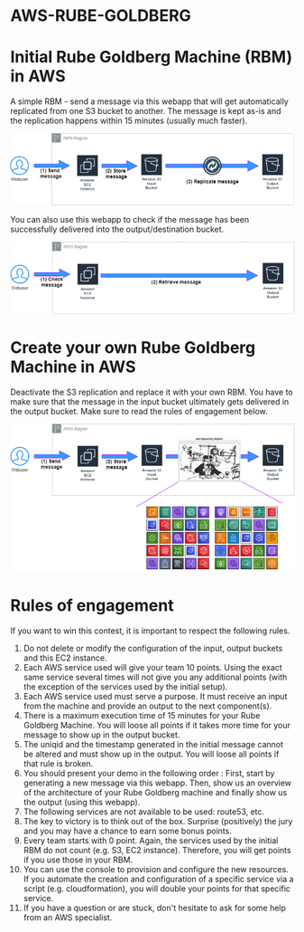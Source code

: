 # AWS-RUBE-GOLDBERG

<h1>Initial Rube Goldberg Machine (RBM) in AWS</h1>
<p class="lead">A simple RBM - send a message via this webapp that will get automatically replicated from one S3 bucket to another. The message is kept as-is and the replication happens within 15 minutes (usually much faster).</p>
<img src="https://github.com/alfallouji/AWS-RUBE-GOLDBERG/raw/master/webapp/img/1.png" />

<p class="lead">You can also use this webapp to check if the message has been successfully delivered into the output/destination bucket.</p>
<img src="https://github.com/alfallouji/AWS-RUBE-GOLDBERG/raw/master/webapp/img/2.png" />

<h1>Create your own Rube Goldberg Machine in AWS</h1>
<p class="lead">Deactivate the S3 replication and replace it with your own RBM. You have to make sure that the message in the input bucket ultimately gets delivered in the output bucket. Make sure to read the rules of engagement below.</p>
<img src="https://github.com/alfallouji/AWS-RUBE-GOLDBERG/raw/master/webapp/img/3.png" />

<h1>Rules of engagement</h1>
<div class="panel panel-primary">
  <!-- Default panel contents -->
  <div class="panel-heading">If you want to win this contest, it is important to respect the following rules.</div>

  <!-- List group -->
  <ol class="list-group">
    <li class="list-group-item">Do not delete or modify the configuration of the input, output buckets and this EC2 instance.</li>
    <li class="list-group-item">Each AWS service used will give your team 10 points. Using the exact same service several times will not give you any additional points (with the exception of the services used by the initial setup).</li>
    <li class="list-group-item">Each AWS service used must serve a purpose. It must receive an input from the machine and provide an output to the next component(s).</li>
    <li class="list-group-item">There is a maximum execution time of 15 minutes for your Rube Goldberg Machine. You will loose all points if it takes more time for your message to show up in the output bucket.</li>
    <li class="list-group-item">The uniqid and the timestamp generated in the initial message cannot be altered and must show up in the output. You will loose all points if that rule is broken.</li>
    <li class="list-group-item">You should present your demo in the following order : First, start by generating a new message via this webapp. Then, show us an overview of the architecture of your Rube Goldberg machine and finally show us the output (using this webapp).</li>
    <li class="list-group-item">The following services are not available to be used: route53, etc. </li>
    <li class="list-group-item">The key to victory is to think out of the box. Surprise (positively) the jury and you may have a chance to earn some bonus points.</li>
    <li class="list-group-item">Every team starts with 0 point. Again, the services used by the initial RBM do not count (e.g. S3, EC2 instance). Therefore, you will get points if you use those in your RBM.</li>
    <li class="list-group-item">You can use the console to provision and configure the new resources. If you automate the creation and configuration of a specific service via a script (e.g. cloudformation), you will double your points for that specific service.</li>
    <li class="list-group-item">If you have a question or are stuck, don't hesitate to ask for some help from an AWS specialist.</li>
  </ol>
</div>    
